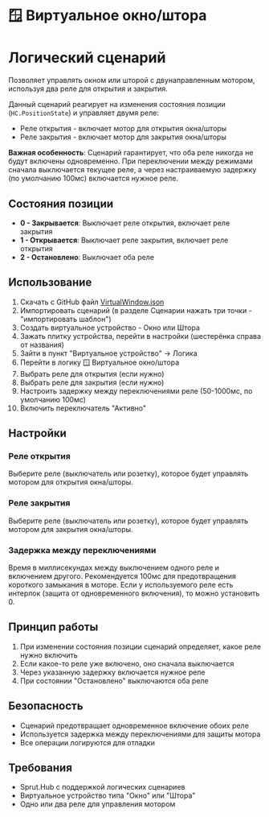 # 🪟 Виртуальное окно/штора
# Логический сценарий

Позволяет управлять окном или шторой с двунаправленным мотором, используя два реле для открытия и закрытия.

Данный сценарий реагирует на изменения состояния позиции (`HC.PositionState`) и управляет двумя реле:
- Реле открытия - включает мотор для открытия окна/шторы
- Реле закрытия - включает мотор для закрытия окна/шторы

**Важная особенность**: Сценарий гарантирует, что оба реле никогда не будут включены одновременно. При переключении между режимами сначала выключается текущее реле, а через настраиваемую задержку (по умолчанию 100мс) включается нужное реле.

## Состояния позиции

- **0 - Закрывается**: Выключает реле открытия, включает реле закрытия
- **1 - Открывается**: Выключает реле закрытия, включает реле открытия
- **2 - Остановлено**: Выключает оба реле

## Использование

1. Скачать с GitHub файл [VirtualWindow.json](https://raw.githubusercontent.com/KirillAshikhmin/Sprut.Hub_Tools/refs/heads/main/VirtualWindow/VirtualWindow.json "VirtualWindow.json")
2. Импортировать сценарий (в разделе Сценарии нажать три точки - "импортировать шаблон")
3. Создать виртуальное устройство - Окно или Штора
4. Зажать плитку устройства, перейти в настройки (шестерёнка справа от названия)
5. Зайти в пункт "Виртуальное устройство" -> Логика
6. Перейти в логику 🪟 Виртуальное окно/штора
7. Выбрать реле для открытия (если нужно)
8. Выбрать реле для закрытия (если нужно)
9. Настроить задержку между переключениями реле (50-1000мс, по умолчанию 100мс)
10. Включить переключатель "Активно"

## Настройки

### Реле открытия
Выберите реле (выключатель или розетку), которое будет управлять мотором для открытия окна/шторы.

### Реле закрытия  
Выберите реле (выключатель или розетку), которое будет управлять мотором для закрытия окна/шторы.

### Задержка между переключениями
Время в миллисекундах между выключением одного реле и включением другого. Рекомендуется 100мс для предотвращения короткого замыкания в моторе. Если у используемого реле есть интерлок (защита от одновременного включения), то можно установить 0.

## Принцип работы

1. При изменении состояния позиции сценарий определяет, какое реле нужно включить
2. Если какое-то реле уже включено, оно сначала выключается
3. Через указанную задержку включается нужное реле
4. При состоянии "Остановлено" выключаются оба реле

## Безопасность

- Сценарий предотвращает одновременное включение обоих реле
- Используется задержка между переключениями для защиты мотора
- Все операции логируются для отладки

## Требования

- Sprut.Hub с поддержкой логических сценариев
- Виртуальное устройство типа "Окно" или "Штора"
- Одно или два реле для управления мотором
